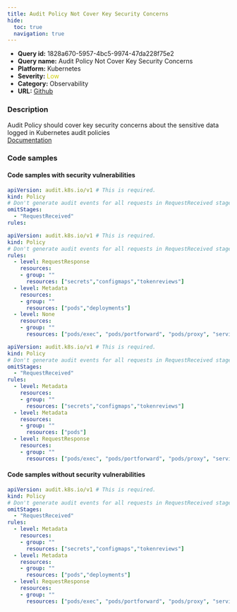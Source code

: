 ```yaml
---
title: Audit Policy Not Cover Key Security Concerns
hide:
  toc: true
  navigation: true
---
```


<style>
  .highlight .hll {
    background-color: #ff171742;
  }
  .md-content {
    max-width: 1100px;
    margin: 0 auto;
  }
</style>

-   **Query id:** 1828a670-5957-4bc5-9974-47da228f75e2
-   **Query name:** Audit Policy Not Cover Key Security Concerns
-   **Platform:** Kubernetes
-   **Severity:** <span style="color:#CC0">Low</span>
-   **Category:** Observability
-   **URL:** [Github](https://github.com/Checkmarx/kics/tree/master/assets/queries/k8s/audit_policy_not_cover_key_security_concerns)

### Description
Audit Policy should cover key security concerns about the sensitive data logged in Kubernetes audit policies<br>
[Documentation](https://kubernetes.io/docs/tasks/debug-application-cluster/audit/)

### Code samples
#### Code samples with security vulnerabilities
```yaml title="Postitive test num. 1 - yaml file" hl_lines="6"
apiVersion: audit.k8s.io/v1 # This is required.
kind: Policy
# Don't generate audit events for all requests in RequestReceived stage.
omitStages:
  - "RequestReceived"
rules:

```
```yaml title="Postitive test num. 2 - yaml file" hl_lines="4"
apiVersion: audit.k8s.io/v1 # This is required.
kind: Policy
# Don't generate audit events for all requests in RequestReceived stage.
rules:
  - level: RequestResponse
    resources:
    - group: ""
      resources: ["secrets","configmaps","tokenreviews"]
  - level: Metadata
    resources:
    - group: ""
      resources: ["pods","deployments"]
  - level: None
    resources:
    - group: ""
      resources: ["pods/exec", "pods/portforward", "pods/proxy", "services/proxy"]

```
```yaml title="Postitive test num. 3 - yaml file" hl_lines="6"
apiVersion: audit.k8s.io/v1 # This is required.
kind: Policy
# Don't generate audit events for all requests in RequestReceived stage.
omitStages:
  - "RequestReceived"
rules:
  - level: Metadata
    resources:
    - group: ""
      resources: ["secrets","configmaps","tokenreviews"]
  - level: Metadata
    resources:
    - group: ""
      resources: ["pods"]
  - level: RequestResponse
    resources:
    - group: ""
      resources: ["pods/exec", "pods/portforward", "pods/proxy", "services/proxy"]

```


#### Code samples without security vulnerabilities
```yaml title="Negative test num. 1 - yaml file"
apiVersion: audit.k8s.io/v1 # This is required.
kind: Policy
# Don't generate audit events for all requests in RequestReceived stage.
omitStages:
  - "RequestReceived"
rules:
  - level: Metadata
    resources:
    - group: ""
      resources: ["secrets","configmaps","tokenreviews"]
  - level: Metadata
    resources:
    - group: ""
      resources: ["pods","deployments"]
  - level: RequestResponse
    resources:
    - group: ""
      resources: ["pods/exec", "pods/portforward", "pods/proxy", "services/proxy"]

```
